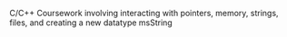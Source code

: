 C/C++ Coursework involving interacting with pointers, memory, strings, files, and creating a new datatype msString
